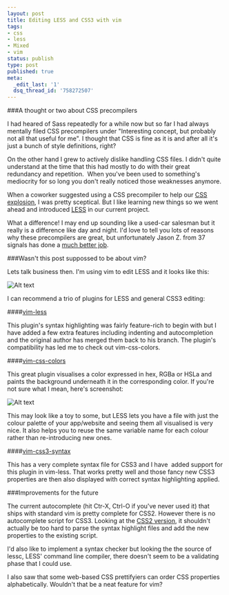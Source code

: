 ```yaml
---
layout: post
title: Editing LESS and CSS3 with vim
tags:
- css
- less
- Mixed
- vim
status: publish
type: post
published: true
meta:
  _edit_last: '1'
  dsq_thread_id: '758272507'
---
```

###A thought or two about CSS precompilers

I had heared of Sass repeatedly for a while now but so far I had always mentally filed CSS precompilers under "Interesting concept, but probably not all that useful for me". I thought that CSS is fine as it is and after all it's just a bunch of style definitions, right?

On the other hand I grew to actively dislike handling CSS files. I didn't quite understand at the time that this had mostly to do with their great redundancy and repetition.  When you've been used to something's mediocrity for so long you don't really noticed those weaknesses anymore.

When a coworker suggested using a CSS precompiler to help our <a href="http://stackoverflow.com/questions/2253110/how-to-manage-css-explosion">CSS explosion</a>, I was pretty sceptical. But I like learning new things so we went ahead and introduced <a href="http://lesscss.org/">LESS</a> in our current project.

What a difference! I may end up sounding like a used-car salesman but it really is a difference like day and night. I'd love to tell you lots of reasons why these precompilers are great, but unfortunately Jason Z. from 37 signals has done a <a href="http://37signals.com/svn/posts/3003-css-taking-control-of-the-cascade">much better job</a>.

###Wasn't this post suppossed to be about vim?

Lets talk business then. I'm using vim to edit LESS and it looks like this:

![Alt text](https://github.com/leonardehrenfried/vim-less/raw/master/screenshot.png)

I can recommend a trio of plugins for LESS and general CSS3 editing:

####[vim-less](https://github.com/groenewege/vim-less)

This plugin's syntax highlighting was fairly feature-rich to begin with but I have added a few extra features including indenting and autocompletion and the original author has merged them back to his branch. The plugin's compatibility has led me to check out vim-css-colors.

####[vim-css-colors](https://github.com/skammer/vim-css-color">vim-css-colors)

This great plugin visualises a color expressed in hex, RGBa or HSLa and paints the background underneath it in the corresponding color. If you're not sure what I mean, here's screenshot:

![Alt text](https://github.com/skammer/vim-css-color/raw/master/Screen%20shot%202010-07-04%20at%200.19.46.png)

This may look like a toy to some, but LESS lets you have a file with just the colour palette of your app/website and seeing them all visualised is very nice. It also helps you to reuse the same variable name for each colour rather than re-introducing new ones.

####[vim-css3-syntax](https://github.com/hail2u/vim-css3-syntax)

This has a very complete syntax file for CSS3 and I have  added support for this plugin in vim-less. That works pretty well and those fancy new CSS3 properties are then also displayed with correct syntax highlighting applied.

###Improvements for the future

The current autocomplete (hit Ctr-X, Ctrl-O if you've never used it) that ships with standard vim is pretty complete for CSS2. However there is no autocomplete script for CSS3. Looking at the <a href="http://code.google.com/p/vim/source/browse/runtime/autoload/csscomplete.vim">CSS2 version</a>, it shouldn't actually be too hard to parse the syntax highlight files and add the new properties to the existing script.

I'd also like to implement a syntax checker but looking the the source of lessc, LESS' command line compiler, there doesn't seem to be a validating phase that I could use.

I also saw that some web-based CSS prettifyiers can order CSS properties alphabetically. Wouldn't that be a neat feature for vim?
